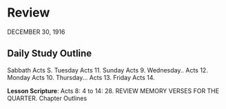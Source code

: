 # Review
DECEMBER 30, 1916

## Daily Study Outline

Sabbath Acts S. Tuesday Acts 11. Sunday Acts 9. Wednesday.. Acts 12. Monday Acts 10. Thursday... Acts 13. Friday Acts 14.

**Lesson Scripture**: Acts 8: 4 to 14: 28. REVIEW MEMORY VERSES FOR THE QUARTER. Chapter Outlines

